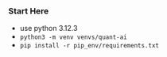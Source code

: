 ### Start Here
- use python 3.12.3
- `python3 -m venv venvs/quant-ai`
- `pip install -r pip_env/requirements.txt`
